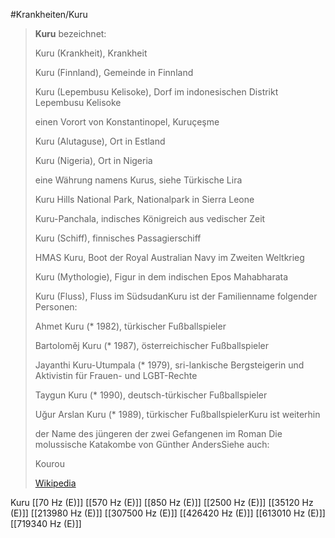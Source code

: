 #Krankheiten/Kuru

> **Kuru** bezeichnet:
>
> 
>
> Kuru (Krankheit), Krankheit
>
> Kuru (Finnland), Gemeinde in Finnland
>
> Kuru (Lepembusu Kelisoke), Dorf im indonesischen Distrikt Lepembusu Kelisoke
>
> einen Vorort von Konstantinopel, Kuruçeşme
>
> Kuru (Alutaguse), Ort in Estland
>
> Kuru (Nigeria), Ort in Nigeria
>
> eine Währung namens Kurus, siehe Türkische Lira
>
> Kuru Hills National Park, Nationalpark in Sierra Leone
>
> Kuru-Panchala, indisches Königreich aus vedischer Zeit
>
> Kuru (Schiff), finnisches Passagierschiff
>
> HMAS Kuru, Boot der Royal Australian Navy im Zweiten Weltkrieg
>
> Kuru (Mythologie), Figur in dem indischen Epos Mahabharata
>
> Kuru (Fluss), Fluss im SüdsudanKuru ist der Familienname folgender Personen:
>
> 
>
> Ahmet Kuru (* 1982), türkischer Fußballspieler
>
> Bartoloměj Kuru (* 1987), österreichischer Fußballspieler
>
> Jayanthi Kuru-Utumpala (* 1979), sri-lankische Bergsteigerin und Aktivistin für Frauen- und LGBT-Rechte
>
> Taygun Kuru (* 1990), deutsch-türkischer Fußballspieler
>
> Uğur Arslan Kuru (* 1989), türkischer FußballspielerKuru ist weiterhin
>
> 
>
> der Name des jüngeren der zwei Gefangenen im Roman Die molussische Katakombe von Günther AndersSiehe auch:
>
> 
>
> Kourou
>
> [Wikipedia](https://de.wikipedia.org/wiki/Kuru)

Kuru
[[70 Hz (E)]]
[[570 Hz (E)]]
[[850 Hz (E)]]
[[2500 Hz (E)]]
[[35120 Hz (E)]]
[[213980 Hz (E)]]
[[307500 Hz (E)]]
[[426420 Hz (E)]]
[[613010 Hz (E)]]
[[719340 Hz (E)]]